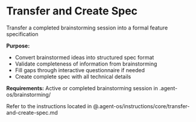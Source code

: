 # Transfer and Create Spec

Transfer a completed brainstorming session into a formal feature specification

**Purpose:**
- Convert brainstormed ideas into structured spec format
- Validate completeness of information from brainstorming
- Fill gaps through interactive questionnaire if needed
- Create complete spec with all technical details

**Requirements:** Active or completed brainstorming session in .agent-os/brainstorming/

Refer to the instructions located in @.agent-os/instructions/core/transfer-and-create-spec.md